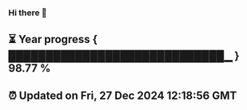 ### Hi there 👋
⏳ Year progress { █████████████████████████████▁ } 98.77 %
---
⏰ Updated on Fri, 27 Dec 2024 12:18:56 GMT
---
